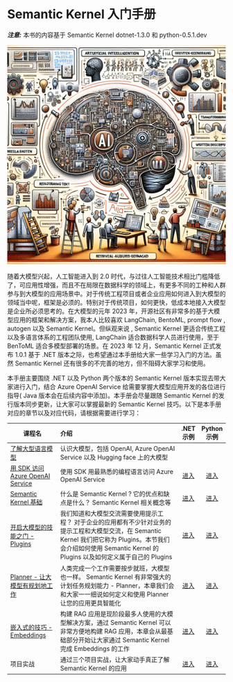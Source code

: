 # **Semantic Kernel 入门手册**

***注意:*** 本书的内容基于 Semantic Kernel dotnet-1.3.0 和 python-0.5.1.dev

![cover](imgs/cover.png)

随着大模型兴起，人工智能进入到 2.0 时代，与过往人工智能技术相比门槛降低了，可应用性增强，而且不在局限在数据科学的领域上，有更多不同的工种和人群参与到大模型的应用场景中。对于传统工程项目或者企业应用如何进入到大模型的领域当中呢，框架是必须的。特别对于传统项目，如何更快，低成本地接入大模型是企业所必须思考的。在大模型的元年 2023 年，开源社区有非常多的基于大模型应用的框架和解决方案，我本人比较喜欢 LangChain, BentoML, prompt flow , autogen 以及 Semantic Kernel。但纵观来说 , Semantic Kernel 更适合传统工程以及多语言体系的工程团队使用, LangChain 适合数据科学人员进行使用，至于 BenToML 适合多模型部署的场景。在 2023 年 12 月，Semantic Kernel 正式发布 1.0.1 基于 .NET 版本之际，也希望通过本手册给大家一些学习入门的方法。虽然 Semantic Kernel 还有很多的不完善的地方，但不阻碍大家学习和使用。

本手册主要围绕 .NET 以及 Python 两个版本的 Semantic Kernel 版本实现去带大家进行入门，结合 Azure OpenAI Service 给需要掌握大模型应用开发的各位进行指导( Java 版本会在后续内容中添加)。本手册会尽量跟随 Semantic Kernel 的发行版本同步更新，让大家可以掌握最新的 Semantic Kernel 技巧。以下是本手册对应的章节以及对应代码，请根据需要进行学习：



| 课程名   | 介绍   |      <center>.NET<br/>示例</center>      |  <center>Python<br/>示例</center>   |
|----------|:----------|:-------------:|------:|
| [了解大型语言模型](https://github.com/microsoft/SemanticKernelCookBook/tree/main/docs/cn/00.IntroduceLLM.md) | 认识大模型，包括 OpenAI, Azure OpenAI Service 以及 Hugging face 上的大模型 |  |  |
| [用 SDK 访问 Azure OpenAI Service](https://github.com/microsoft/SemanticKernelCookBook/tree/main/docs/cn/01.UsingAzureOpenAIServiceWithSDK.md)  | 使用 SDK 用最熟悉的编程语言访问 Azure OpenAI Service  | <center>[进入](https://github.com/microsoft/SemanticKernelCookBook/blob/main/notebooks/dotNET/01/dotNETSDKAOAIDemo.ipynb)</center> | <center>[进入](https://github.com/microsoft/SemanticKernelCookBook/blob/main/notebooks/python/01/PythonSDKAOAIDemo.ipynb)</center> |
| [Semantic Kernel 基础](https://github.com/microsoft/SemanticKernelCookBook/tree/main/docs/cn/02.IntroduceSemanticKernel.md) | 什么是 Semantic Kernel ? 它的优点和缺点是什么？ Semantic Kernel 相关概念等  | <center>[进入](https://github.com/microsoft/SemanticKernelCookBook/blob/main/notebooks/dotNET/02/LearnSK.ipynb)</center> | <center>[进入](https://github.com/microsoft/SemanticKernelCookBook/blob/main/notebooks/python/02/LearnSK.ipynb)</center> |
| [开启大模型的技能之门 - Plugins](https://github.com/microsoft/SemanticKernelCookBook/tree/main/docs/cn/03.Plugins.md) |  我们知道和大模型交流需要使用提示工程？ 对于企业的应用都有不少针对业务的提示工程和大模型交流，在 Semantic Kernel 我们把它称为 Plugins。本节我们会介绍如何使用 Semantic Kernel 的 Plugins 以及如何定义属于自己的 Plugins   |  <center>[进入](https://github.com/microsoft/SemanticKernelCookBook/blob/main/notebooks/dotNET/03/PluginWithSK.ipynb)</center>   |   <center>[进入](https://github.com/microsoft/SemanticKernelCookBook/blob/main/notebooks/python/03/FunctionCallWithSK.ipynb)</center> |
| [Planner - 让大模型有规划地工作](https://github.com/microsoft/SemanticKernelCookBook/tree/main/docs/cn/04.Planner.md) | 人类完成一个工作需要按步就班，大模型也一样。 Semantic Kernel 有非常强大的计划任务规划能力 - Planner，本章我们会和大家一一细说如何定义和使用 Planner 让您的应用更具智能化 | <center>[进入](https://github.com/microsoft/SemanticKernelCookBook/blob/main/notebooks/dotNET/04/PlannerWithSK.ipynb)</center> |    <center>[进入](https://github.com/microsoft/SemanticKernelCookBook/blob/main/notebooks/python/04/PlannerWithSK.ipynb)</center> |
| [嵌入式的技巧 - Embeddings](https://github.com/kinfey/SemanticKernelCookBook/tree/main/docs/cn/05.Embeddings.md)  |  构建 RAG 应用是现阶段最多人使用的大模型解决方案，通过 Semantic Kernel 可以非常方便地构建 RAG 应用，本章会从最基础部分开始让大家通过 Semantic Kernel 完成 Embeddings 的工作 | <center>[进入](https://github.com/microsoft/SemanticKernelCookBook/blob/main/notebooks/dotNET/05/EmbeddingsWithSK.ipynb)</center>   |  <center>[进入](https://github.com/microsoft/SemanticKernelCookBook/blob/main/notebooks/python/05/EmbeddingsWithSK.ipynb)</center> |
| 项目实战 | 通过三个项目实战，让大家动手真正了解 Semantic Kernel 的应用  | <center>[进入](https://github.com/microsoft/SemanticKernelCookBook/tree/main/workshop/dotNET)</center> | <center>[进入](https://github.com/microsoft/SemanticKernelCookBook/tree/main/workshop/python)</center> |





